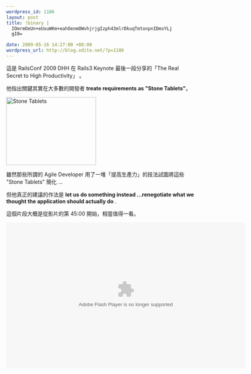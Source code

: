 ```yaml
--- 
wordpress_id: 1186
layout: post
title: !binary |
  IOmrmOeUn+eUouWKm+eahOenmOWvhjrjgIzph43mlrDkuqTmtonpnIDmsYLj
  gI0=

date: 2009-05-16 14:27:00 +08:00
wordpress_url: http://blog.xdite.net/?p=1186
---
```

這是 RailsConf 2009 DHH 在 Rails3 Keynote 最後一段分享的「The Real Secret to High Productivity」 。

他指出關鍵其實在大多數的開發者 <strong>treate requirements as "Stone Tablets"</strong>。

<a href="http://www.flickr.com/photos/xdite/3535527346/" title="Flickr 上 xdite 的 Stone Tablets"><img src="http://farm4.static.flickr.com/3555/3535527346_e2b7100274_m.jpg" width="240" height="182" alt="Stone Tablets" /></a>

雖然那些所謂的 Agile Developer 用了一堆「提高生產力」的技法試圖將這些 "Stone Tablets" 簡化 ...

但他真正的建議的作法是 <strong>let us do something instead ...renegotiate what we thought the application should actually do </strong>.

這個片段大概是從影片的第 45:00 開始，相當值得一看。

<embed src="http://blip.tv/play/Af_XBIa8BA" type="application/x-shockwave-flash" width="640" height="390" allowscriptaccess="always" allowfullscreen="true"></embed> 
